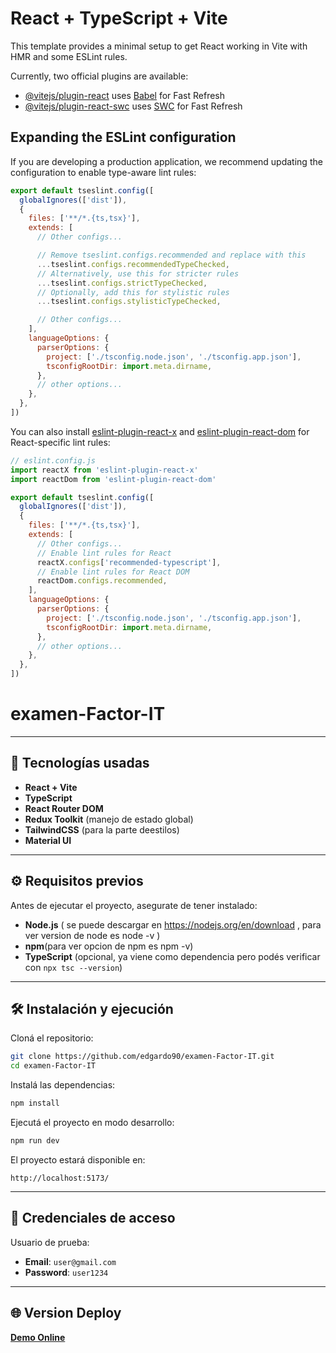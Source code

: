 # React + TypeScript + Vite

This template provides a minimal setup to get React working in Vite with HMR and some ESLint rules.

Currently, two official plugins are available:

- [@vitejs/plugin-react](https://github.com/vitejs/vite-plugin-react/blob/main/packages/plugin-react) uses [Babel](https://babeljs.io/) for Fast Refresh
- [@vitejs/plugin-react-swc](https://github.com/vitejs/vite-plugin-react/blob/main/packages/plugin-react-swc) uses [SWC](https://swc.rs/) for Fast Refresh

## Expanding the ESLint configuration

If you are developing a production application, we recommend updating the configuration to enable type-aware lint rules:

```js
export default tseslint.config([
  globalIgnores(['dist']),
  {
    files: ['**/*.{ts,tsx}'],
    extends: [
      // Other configs...

      // Remove tseslint.configs.recommended and replace with this
      ...tseslint.configs.recommendedTypeChecked,
      // Alternatively, use this for stricter rules
      ...tseslint.configs.strictTypeChecked,
      // Optionally, add this for stylistic rules
      ...tseslint.configs.stylisticTypeChecked,

      // Other configs...
    ],
    languageOptions: {
      parserOptions: {
        project: ['./tsconfig.node.json', './tsconfig.app.json'],
        tsconfigRootDir: import.meta.dirname,
      },
      // other options...
    },
  },
])
```

You can also install [eslint-plugin-react-x](https://github.com/Rel1cx/eslint-react/tree/main/packages/plugins/eslint-plugin-react-x) and [eslint-plugin-react-dom](https://github.com/Rel1cx/eslint-react/tree/main/packages/plugins/eslint-plugin-react-dom) for React-specific lint rules:

```js
// eslint.config.js
import reactX from 'eslint-plugin-react-x'
import reactDom from 'eslint-plugin-react-dom'

export default tseslint.config([
  globalIgnores(['dist']),
  {
    files: ['**/*.{ts,tsx}'],
    extends: [
      // Other configs...
      // Enable lint rules for React
      reactX.configs['recommended-typescript'],
      // Enable lint rules for React DOM
      reactDom.configs.recommended,
    ],
    languageOptions: {
      parserOptions: {
        project: ['./tsconfig.node.json', './tsconfig.app.json'],
        tsconfigRootDir: import.meta.dirname,
      },
      // other options...
    },
  },
])
```
# examen-Factor-IT
---

## 🚀 **Tecnologías usadas**

* **React + Vite**
* **TypeScript**
* **React Router DOM**
* **Redux Toolkit** (manejo de estado global)
* **TailwindCSS** (para la parte deestilos)
* **Material UI**

---

## ⚙️ **Requisitos previos**

Antes de ejecutar el proyecto, asegurate de tener instalado:

* **Node.js** ( se puede descargar en https://nodejs.org/en/download , para ver version de node es node -v )
* **npm**(para ver opcion de npm es npm -v)
* **TypeScript** (opcional, ya viene como dependencia pero podés verificar con `npx tsc --version`)

---

## 🛠️ **Instalación y ejecución**

Cloná el repositorio:

```bash
git clone https://github.com/edgardo90/examen-Factor-IT.git
cd examen-Factor-IT
```

Instalá las dependencias:

```bash
npm install
```

Ejecutá el proyecto en modo desarrollo:

```bash
npm run dev
```

El proyecto estará disponible en:

```
http://localhost:5173/
```

---

## 🔑 **Credenciales de acceso**

Usuario de prueba:

* **Email**: `user@gmail.com`
* **Password**: `user1234`



---

## 🌐 **Version Deploy**


[**Demo Online**](https://examen-factor-it.vercel.app//)

